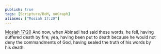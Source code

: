 ```yaml
---
publish: true
tags: [Scripture/BoM, noGraph]
aliases: ["Mosiah 17:20"]
---
```

[Mosiah 17:20](https://churchofjesuschrist.org/study/scriptures/bofm/mosiah/17?lang=eng&id=p20#p20) And now, when Abinadi had said these words, he fell, having suffered death by fire; yea, having been put to death because he would not deny the commandments of God, having sealed the truth of his words by his death.




